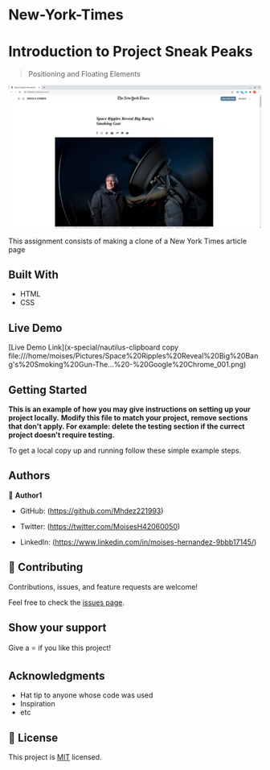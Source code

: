 # New-York-Times

# Introduction to Project Sneak Peaks

> Positioning and Floating Elements

![screenshot](./images/prview.png)

This assignment consists of making a clone of a New York Times article page

## Built With

- HTML
- CSS

## Live Demo

[Live Demo Link](x-special/nautilus-clipboard
copy
file:///home/moises/Pictures/Space%20Ripples%20Reveal%20Big%20Bang's%20Smoking%20Gun-The...%20-%20Google%20Chrome_001.png)


## Getting Started

**This is an example of how you may give instructions on setting up your project locally.**
**Modify this file to match your project, remove sections that don't apply. For example: delete the testing section if the currect project doesn't require testing.**


To get a local copy up and running follow these simple example steps.

## Authors

👤 **Author1**

- GitHub: (https://github.com/Mhdez221993)

- Twitter: (https://twitter.com/MoisesH42060050)

- LinkedIn:  (https://www.linkedin.com/in/moises-hernandez-9bbb17145/)

## 🤝 Contributing

Contributions, issues, and feature requests are welcome!

Feel free to check the [issues page](issues/).

## Show your support

Give a ⭐️ if you like this project!

## Acknowledgments

- Hat tip to anyone whose code was used
- Inspiration
- etc

## 📝 License

This project is [MIT](lic.url) licensed.
